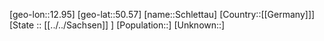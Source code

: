 ﻿---
location: [50.57,12.95]
type: City
tags:
- geo/City


SpocWebEntityId: 34033
isDeleted: false
confidential: public

---
[geo-lon::12.95]
[geo-lat::50.57]
[name::Schlettau]
[Country::[[Germany]]]
[State :: [[../../Sachsen]] ]
[Population::]
[Unknown::]


